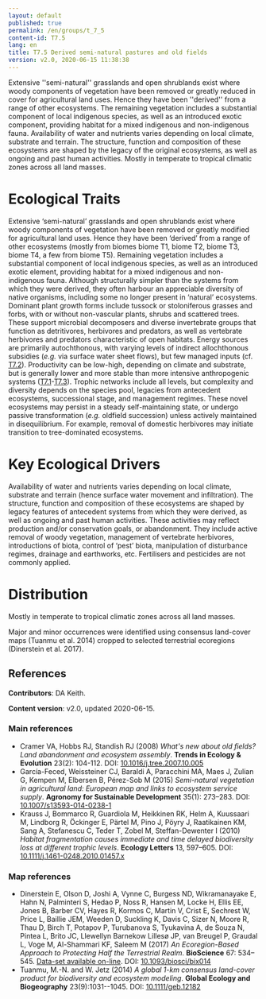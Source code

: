 ```yaml
---
layout: default
published: true
permalink: /en/groups/t_7_5
content-id: T7.5
lang: en
title: T7.5 Derived semi-natural pastures and old fields
version: v2.0, 2020-06-15 11:38:38
---
```


Extensive ''semi-natural'' grasslands and open shrublands exist where woody components of vegetation have been removed or greatly reduced in cover for agricultural land uses. Hence they have been ''derived'' from a range of other ecosystems. The remaining vegetation includes a substantial component of local indigenous species, as well as an introduced exotic component, providing habitat for a mixed indigenous and non-indigenous fauna. Availability of water and nutrients varies depending on local climate, substrate and terrain. The structure, function and composition of these ecosystems are shaped by the legacy of the original ecosystems, as well as ongoing and past human activities. Mostly in temperate to tropical climatic zones across all land masses.

# Ecological Traits
 
Extensive ‘semi-natural’ grasslands and open shrublands exist where woody components of vegetation have been removed or greatly modified for agricultural land uses. Hence they have been ‘derived’ from a range of other ecosystems (mostly from biomes biome T1, biome T2, biome T3, biome T4, a few from biome T5). Remaining vegetation includes a substantial component of local indigenous species, as well as an introduced exotic element, providing habitat for a mixed indigenous and non-indigenous fauna. Although structurally simpler than the systems from which they were derived, they often harbour an appreciable diversity of native organisms, including some no longer present in ‘natural’ ecosystems. Dominant plant growth forms include tussock or stoloniferous grasses and forbs, with or without non-vascular plants, shrubs and scattered trees. These support microbial decomposers and diverse invertebrate groups that function as detritivores, herbivores and predators, as well as vertebrate herbivores and predators characteristic of open habitats. Energy sources are primarily autochthonous, with varying levels of indirect allochthonous subsidies (_e.g._ via surface water sheet flows), but few managed inputs (cf. [T7.2](/explore/groups/T7.2)). Productivity can be low-high, depending on climate and substrate, but is generally lower and more stable than more intensive anthropogenic systems ([T7.1](/explore/groups/T7.1)-[T7.3](/explore/groups/T7.3)). Trophic networks include all levels, but complexity and diversity depends on the species pool, legacies from antecedent ecosystems, successional stage, and management regimes. These novel ecosystems may persist in a steady self-maintaining state, or undergo passive transformation (_e.g._ oldfield succession) unless actively maintained in disequilibrium. For example, removal of domestic herbivores may initiate transition to tree-dominated ecosystems.
 
# Key Ecological Drivers
 
Availability of water and nutrients varies depending on local climate, substrate and terrain (hence surface water movement and infiltration). The structure, function and composition of these ecosystems are shaped by legacy features of antecedent systems from which they were derived, as well as ongoing and past human activities. These activities may reflect production and/or conservation goals, or abandonment. They include active removal of woody vegetation, management of vertebrate herbivores, introductions of biota, control of ‘pest’ biota, manipulation of disturbance regimes, drainage and earthworks, etc. Fertilisers and pesticides are not commonly applied.
 
# Distribution
 
Mostly in temperate to tropical climatic zones across all land masses.

Major and minor occurrences were identified using consensus land-cover maps (Tuanmu et al. 2014) cropped to selected terrestrial ecoregions (Dinerstein et al. 2017).

## References

**Contributors**: DA Keith.

**Content version**: v2.0, updated 2020-06-15.

### Main references
* Cramer VA, Hobbs RJ, Standish RJ  (2008) *What's new about old fields? Land abandonment and ecosystem assembly*. **Trends in Ecology & Evolution** 23(2): 104-112. DOI: [10.1016/j.tree.2007.10.005](http://doi.org/10.1016/j.tree.2007.10.005)
* García-Feced, Weissteiner CJ, Baraldi A, Paracchini MA, Maes J, Zulian G, Kempen M, Elbersen B, Pérez-Sob M  (2015) *Semi-natural vegetation in agricultural land: European map and links to ecosystem service supply*. **Agronomy for Sustainable Development** 35(1): 273–283. DOI: [10.1007/s13593-014-0238-1](http://doi.org/10.1007/s13593-014-0238-1)
* Krauss J, Bommarco R, Guardiola M, Heikkinen RK, Helm A, Kuussaari M, Lindborg R, Öckinger E, Pärtel M, Pino J, Pöyry J, Raatikainen KM, Sang A, Stefanescu C, Teder T, Zobel M, Steffan-Dewenter I  (2010) *Habitat fragmentation causes immediate and time delayed biodiversity loss at different trophic levels*. **Ecology Letters** 13, 597–605. DOI: [10.1111/j.1461-0248.2010.01457.x](http://doi.org/10.1111/j.1461-0248.2010.01457.x)

### Map references
* Dinerstein E, Olson D, Joshi A, Vynne C, Burgess ND, Wikramanayake E, Hahn N, Palminteri S, Hedao P, Noss R, Hansen M, Locke H, Ellis EE, Jones B, Barber CV, Hayes R, Kormos C, Martin V, Crist E, Sechrest W, Price L, Baillie JEM, Weeden D, Suckling K, Davis C, Sizer N, Moore R, Thau D, Birch T, Potapov P, Turubanova S, Tyukavina A, de Souza N, Pintea L, Brito JC, Llewellyn Barnekow Lillesø JP, van Breugel P, Graudal L, Voge M, Al-Shammari KF, Saleem M  (2017) *An Ecoregion-Based Approach to Protecting Half the Terrestrial Realm*. **BioScience** 67: 534–545. [Data-set available on-line](https://ecoregions2017.appspot.com/). DOI: [10.1093/biosci/bix014](http://doi.org/10.1093/biosci/bix014)
* Tuanmu, M.-N. and W. Jetz (2014) *A global 1-km consensus land-cover product for biodiversity and ecosystem modeling*. **Global Ecology and Biogeography** 23(9):1031--1045. DOI: [10.1111/geb.12182](http://doi.org/10.1111/geb.12182)


